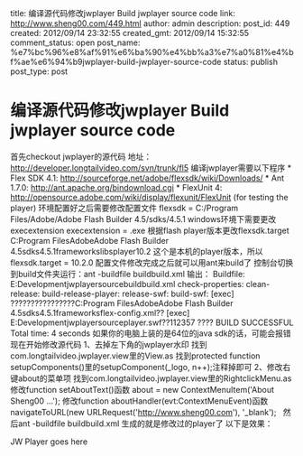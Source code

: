 title: 编译源代码修改jwplayer  Build jwplayer source code
link: http://www.sheng00.com/449.html
author: admin
description: 
post_id: 449
created: 2012/09/14 23:32:55
created_gmt: 2012/09/14 15:32:55
comment_status: open
post_name: %e7%bc%96%e8%af%91%e6%ba%90%e4%bb%a3%e7%a0%81%e4%bf%ae%e6%94%b9jwplayer-build-jwplayer-source-code
status: publish
post_type: post

# 编译源代码修改jwplayer  Build jwplayer source code

首先checkout jwplayer的源代码 地址：http://developer.longtailvideo.com/svn/trunk/fl5 编译jwplayer需要以下程序 * Flex SDK 4.1: http://sourceforge.net/adobe/flexsdk/wiki/Downloads/ * Ant 1.7.0: http://ant.apache.org/bindownload.cgi * FlexUnit 4: http://opensource.adobe.com/wiki/display/flexunit/FlexUnit (for testing the player) 环境配置好之后需要修改配置文件 flexsdk = C:/Program Files/Adobe/Adobe Flash Builder 4.5/sdks/4.5.1 windows环境下需要更改execextension execextension = .exe 根据flash player版本更改flexsdk.target C:Program FilesAdobeAdobe Flash Builder 4.5sdks4.5.1frameworkslibsplayer10.2 这个是本机的player版本，所以 flexsdk.target = 10.2.0 配置文件修改完成之后就可以用ant来build了 控制台切换到build文件夹运行：ant -buildfile buildbuild.xml 输出： Buildfile: E:Developmentjwplayersourcebuildbuild.xml check-properties: clean-release: build-release-player: release-swf: build-swf: [exec] ????????????????C:Program FilesAdobeAdobe Flash Builder 4.5sdks4.5.1frameworksflex-config.xml?? [exec] E:Developmentjwplayersourceplayer.swf??112357 ???? BUILD SUCCESSFUL Total time: 4 seconds 如果你的电脑上装的是64位的java sdk的话，可能会报错 现在开始修改源代码 1、去掉左下角的jwplayer水印 找到com.longtailvideo.jwplayer.view里的View.as 找到protected function setupComponents()里的setupComponent(_logo, n++);注释掉即可 2、修改右键about的菜单项 找到com.longtailvideo.jwplayer.view里的RightclickMenu.as 修改function setAboutText()函数 about = new ContextMenuItem('About Sheng00 ...'); 修改function aboutHandler(evt:ContextMenuEvent)函数 navigateToURL(new URLRequest('http://www.sheng00.com'), '_blank');   然后ant -buildfile buildbuild.xml 生成的就是修改过的player了 以下是效果：  

JW Player goes here